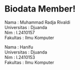 # Biodata Member!
Nama        : Muhammad Radja Rivaldi <br/>
Universitas : Djuanda <br/>
Nim         : I.2410157 <br/>
Fakultas    : Ilmu Komputer <br/>

Nama        : Hanifu <br/>
Universitas : Djuanda <br/>
Nim         : I.2410153 <br/>
Fakultas    : Ilmu Komputer <br/>
